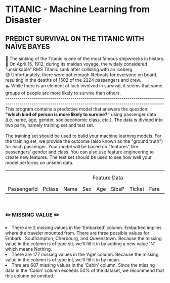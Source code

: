 # TITANIC - Machine Learning from Disaster
<b><h2>PREDICT SURVIVAL ON THE TITANIC WITH NAÏVE BAYES</h2></b>

🚢 The sinking of the Titanic is one of the most famous shipwrecks in history. 
<br/> 📆 On April 15, 1912, during its maiden voyage, the widely considered "unsinkable" RMS Titanic sank after colliding with an iceberg. 
<br/> 😧 Unfortunately, there were not enough lifeboats for everyone on board, resulting in the deaths of 1502 of the 2224 passengers and crew. 
<br/> 🏊 While there is an element of luck involved in survival, it seems that some groups of people are more likely to survive than others. 
<br/> ------------------------------------------------------------------------------------------------------------------------------------------------------------ <br/>
This program contains a predictive model that answers the question: <b>"which kind of person is more likely to survive?"</b> using passenger data (i.e. name, age, gender, socioeconomic class, etc.). The data is divided into two parts, namely training set and test set. <br/><br/>
The training set should be used to build your machine learning models. For the training set, we provide the outcome (also known as the "ground truth") for each passenger. Your model will be based on "features" like passengers' gender and class. You can also use feature engineering to create new features. The test set should be used to see how well your model performs on unseen data.
<table>
  <tr>
    <td colspan="10" align="center"> Feature Data </td>
    <td align="center"> Label Data </td>
  </tr>
  <tr>
    <td>PassengerId</td>
    <td>Pclass</td>
    <td>Name</td>
    <td>Sex</td>
    <td>Age</td>
    <td>SibsP</td>
    <td>Ticket</td>
    <td>Fare</td>
    <td>Cabin</td>
    <td>Embarked</td>
    <td>Survived</td>
  </tr>
 </table>
 
<br/>
<h3> ✏️ MISSING VALUE ✏️</h3>
<li> There are 2 missing values in the ‘Embarked’ column. Embarked implies where the traveler mounted from. There are three possible values for Embark : Southampton, Cherbourg, and Queenstown. Because the missing value in the column is of type str, we’ll fill it in by adding a new value 'N' which means Nothing.<br/>
<li> There are 177 missing values in the ‘Age’ column. Because the missing value in the column is of type int, we’ll fill it in by mean.<br/>
<li> Thre are 687 missing values in the ‘Cabin’ column. Since the missing data in the 'Cabin' column exceeds 50% of the dataset, we recommend that this column be omitted.
